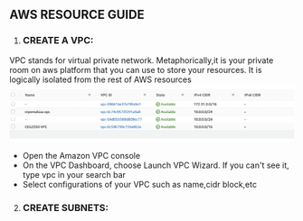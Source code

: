 ## AWS RESOURCE GUIDE
1. ### **CREATE A VPC:**
VPC stands for virtual private network. Metaphorically,it is your private room on aws platform that you can use to store your resources. It is logically isolated from the rest of  AWS resources![](proj2/vpc.PNG)
   +  Open the Amazon VPC console 
   +  On the VPC Dashboard, choose Launch VPC Wizard. If you can't see it, type vpc in your search bar
   + Select configurations of your VPC such as name,cidr block,etc
  
  
  
2. ### **CREATE SUBNETS:**          